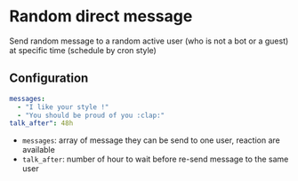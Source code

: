 # Random direct message

Send random message to a random active user (who is not a bot or a guest) at specific time (schedule by cron style)

## Configuration

```yaml
messages: 
  - "I like your style !"
  - "You should be proud of you :clap:"
talk_after": 48h
```

* `messages`: array of message they can be send to one user, reaction are available
* `talk_after`: number of hour to wait before re-send message to the same user 
